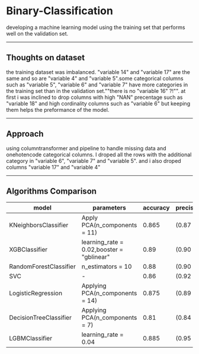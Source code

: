 # Binary-Classification
developing a machine learning model using the training set that performs well on the validation set.

----

## Thoughts on dataset

the training dataset was imbalanced. "variable 14" and "variable 17" are the same and so are "variable 4" and "variable 5".some categorical columns such as "variable 5", "variable 6" and "variable 7" have more categories in the training set than in the validation set.""there is no "variable 16" ?!"". at first i was inclined to drop columns with high "NAN" precentage such as "variable 18" and high cordinality columns such as "variable 6" but keeping them helps the preformance of the model. 

----

## Approach

using columntransformer and pipeline to handle missing data and onehotencode categorical columns. I droped all the rows with the additional category in "variable 6", "variable 7" and "variable 5". and i also droped columns "variable 17" and "variable 4"

----

## Algorithms Comparison

| model                  	| parameters                                	| accuracy 	| precision(0/1) 	| f1_score(0/1) 	|
|------------------------	|-------------------------------------------	|----------	|----------------	|---------------	|
| KNeighborsClassifier   	| Apply PCA(n_components = 11)              	| 0.865    	| (0.87 / 0.86)  	| (0.87 / 0.85) 	|
| XGBClassifier          	| learning_rate = 0.02,booster = "gblinear" 	| 0.89     	| (0.90 / 0.88)  	| (0.90 / 0.89) 	|
| RandomForestClassifier 	| n_estimators = 10                         	| 0.88     	| (0.90 / 0.86)  	| (0.89 / 0.87) 	| 
| SVC                    	| -                                         	| 0.86     	| (0.92 / 0.80)  	| (0.86 / 0.86) 	|
| LogisticRegression     	| Applying PCA(n_components = 14)           	| 0.875    	| (0.89 / 0.85)  	| (0.88 / 0.87) 	|
| DecisionTreeClassifier 	| Applying PCA(n_components = 7)            	| 0.81     	| (0.84 / 0.78)  	| (0.82 / 0.80) 	| 
| LGBMClassifier         	| learning_rate = 0.04                      	| 0.885    	| (0.95 / 0.83)  	| (0.89 / 0.88) 	| 
